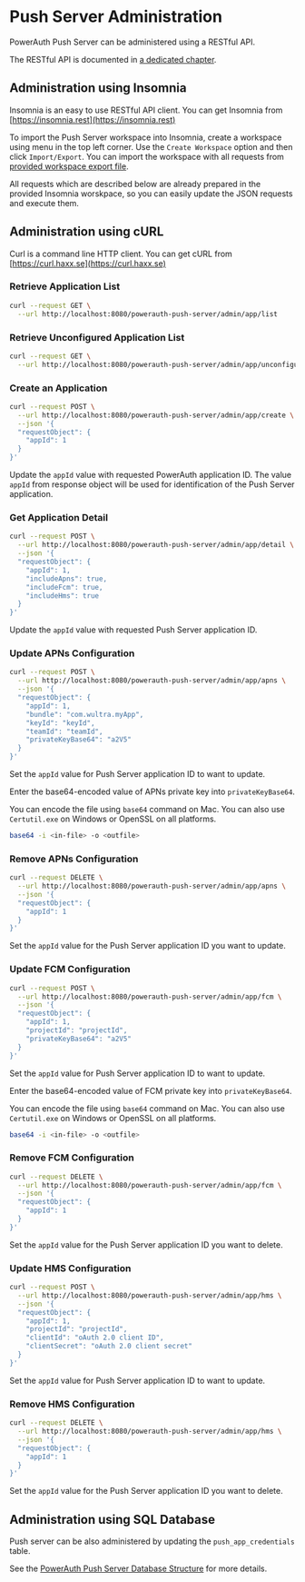 # Push Server Administration

PowerAuth Push Server can be administered using a RESTful API.

The RESTful API is documented in [a dedicated chapter](./Push-Server-API.md).

## Administration using Insomnia

Insomnia is an easy to use RESTful API client. You can get Insomnia from [https://insomnia.rest](https://insomnia.rest)

To import the Push Server workspace into Insomnia, create a workspace using menu in the top left corner. Use the `Create Workspace` option and then click `Import/Export`. You can import the workspace with all requests from [provided workspace export file](./data/Push_Server_Insomnia.zip).

All requests which are described below are already prepared in the provided Insomnia worskpace, so you can easily update the JSON requests and execute them.

## Administration using cURL

Curl is a command line HTTP client. You can get cURL from [https://curl.haxx.se](https://curl.haxx.se)

### Retrieve Application List

```sh
curl --request GET \
  --url http://localhost:8080/powerauth-push-server/admin/app/list
```

### Retrieve Unconfigured Application List

```sh
curl --request GET \
  --url http://localhost:8080/powerauth-push-server/admin/app/unconfigured/list
```

### Create an Application

```sh
curl --request POST \
  --url http://localhost:8080/powerauth-push-server/admin/app/create \
  --json '{
  "requestObject": {
    "appId": 1
  }
}'
```

Update the `appId` value with requested PowerAuth application ID. The value `appId` from response object will be used for identification of the Push Server application.

### Get Application Detail

```sh
curl --request POST \
  --url http://localhost:8080/powerauth-push-server/admin/app/detail \
  --json '{
  "requestObject": {
    "appId": 1,
    "includeApns": true,
    "includeFcm": true,
    "includeHms": true
  }
}'
```

Update the `appId` value with requested Push Server application ID.

### Update APNs Configuration

```sh
curl --request POST \
  --url http://localhost:8080/powerauth-push-server/admin/app/apns \
  --json '{
  "requestObject": {
    "appId": 1,
    "bundle": "com.wultra.myApp",
    "keyId": "keyId",
    "teamId": "teamId",
    "privateKeyBase64": "a2V5"
  }
}'
```

Set the `appId` value for Push Server application ID to want to update.

Enter the base64-encoded value of APNs private key into `privateKeyBase64`.

You can encode the file using `base64` command on Mac. You can also use `Certutil.exe` on Windows or OpenSSL on all platforms.

```sh
base64 -i <in-file> -o <outfile>
```

### Remove APNs Configuration

```sh
curl --request DELETE \
  --url http://localhost:8080/powerauth-push-server/admin/app/apns \
  --json '{
  "requestObject": {
    "appId": 1
  }
}'
```

Set the `appId` value for the Push Server application ID you want to update.

### Update FCM Configuration

```sh
curl --request POST \
  --url http://localhost:8080/powerauth-push-server/admin/app/fcm \
  --json '{
  "requestObject": {
    "appId": 1,
    "projectId": "projectId",
    "privateKeyBase64": "a2V5"
  }
}'
```

Set the `appId` value for Push Server application ID to want to update.

Enter the base64-encoded value of FCM private key into `privateKeyBase64`.

You can encode the file using `base64` command on Mac. You can also use `Certutil.exe` on Windows or OpenSSL on all platforms.

```sh
base64 -i <in-file> -o <outfile>
```

### Remove FCM Configuration

```sh
curl --request DELETE \
  --url http://localhost:8080/powerauth-push-server/admin/app/fcm \
  --json '{
  "requestObject": {
    "appId": 1
  }
}'
```

Set the `appId` value for the Push Server application ID you want to delete.


### Update HMS Configuration

```sh
curl --request POST \
  --url http://localhost:8080/powerauth-push-server/admin/app/hms \
  --json '{
  "requestObject": {
    "appId": 1,
    "projectId": "projectId",
    "clientId": "oAuth 2.0 client ID",
    "clientSecret": "oAuth 2.0 client secret"
  }
}'
```

Set the `appId` value for Push Server application ID to want to update.

### Remove HMS Configuration

```sh
curl --request DELETE \
  --url http://localhost:8080/powerauth-push-server/admin/app/hms \
  --json '{
  "requestObject": {
    "appId": 1
  }
}'
```

Set the `appId` value for the Push Server application ID you want to delete.

## Administration using SQL Database

Push server can be also administered by updating the `push_app_credentials` table.

See the [PowerAuth Push Server Database Structure](./Push-Server-Database.md) for more details.
